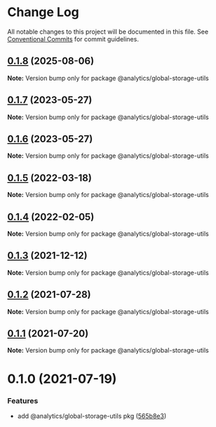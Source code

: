 # Change Log

All notable changes to this project will be documented in this file.
See [Conventional Commits](https://conventionalcommits.org) for commit guidelines.

## [0.1.8](https://github.com/DavidWells/analytics/compare/@analytics/global-storage-utils@0.1.7...@analytics/global-storage-utils@0.1.8) (2025-08-06)

**Note:** Version bump only for package @analytics/global-storage-utils





## [0.1.7](https://github.com/DavidWells/analytics/tree/master/packages/analytics-util-global-storage/compare/@analytics/global-storage-utils@0.1.6...@analytics/global-storage-utils@0.1.7) (2023-05-27)

**Note:** Version bump only for package @analytics/global-storage-utils





## [0.1.6](https://github.com/DavidWells/analytics/tree/master/packages/analytics-util-global-storage/compare/@analytics/global-storage-utils@0.1.5...@analytics/global-storage-utils@0.1.6) (2023-05-27)

**Note:** Version bump only for package @analytics/global-storage-utils





## [0.1.5](https://github.com/DavidWells/analytics/tree/master/packages/analytics-util-global-storage/compare/@analytics/global-storage-utils@0.1.4...@analytics/global-storage-utils@0.1.5) (2022-03-18)

**Note:** Version bump only for package @analytics/global-storage-utils





## [0.1.4](https://github.com/DavidWells/analytics/tree/master/packages/analytics-util-global-storage/compare/@analytics/global-storage-utils@0.1.3...@analytics/global-storage-utils@0.1.4) (2022-02-05)

**Note:** Version bump only for package @analytics/global-storage-utils





## [0.1.3](https://github.com/DavidWells/analytics/tree/master/packages/analytics-util-global-storage/compare/@analytics/global-storage-utils@0.1.2...@analytics/global-storage-utils@0.1.3) (2021-12-12)

**Note:** Version bump only for package @analytics/global-storage-utils





## [0.1.2](https://github.com/DavidWells/analytics/tree/master/packages/analytics-util-global-storage/compare/@analytics/global-storage-utils@0.1.1...@analytics/global-storage-utils@0.1.2) (2021-07-28)

**Note:** Version bump only for package @analytics/global-storage-utils





## [0.1.1](https://github.com/DavidWells/analytics/tree/master/packages/analytics-util-global-storage/compare/@analytics/global-storage-utils@0.1.0...@analytics/global-storage-utils@0.1.1) (2021-07-20)

**Note:** Version bump only for package @analytics/global-storage-utils





# 0.1.0 (2021-07-19)


### Features

* add @analytics/global-storage-utils pkg ([565b8e3](https://github.com/DavidWells/analytics/tree/master/packages/analytics-util-global-storage/commit/565b8e3))
